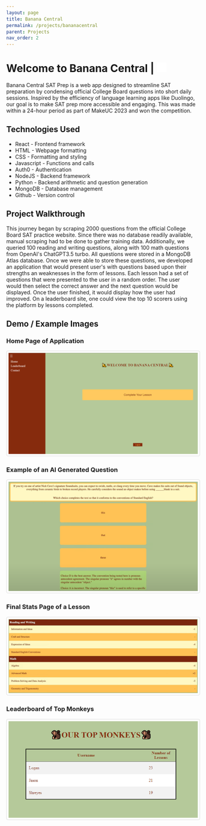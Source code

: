 ```yaml
---
layout: page
title: Banana Central
permalink: /projects/bananacentral
parent: Projects
nav_order: 2
---
```


# Welcome to Banana Central | <a href="https://github.com/loganditterline/bananacentral" target="_blank"><img src="../assets/images/github-mark-white.png" alt="GitHub Logo" width="25" height="25"></a>

Banana Central SAT Prep is a web app designed to streamline SAT preparation by condensing official College Board questions into short daily sessions. Inspired by the efficiency of language learning apps like Duolingo, our goal is to make SAT prep more accessible and engaging. This was made within a 24-hour period as part of MakeUC 2023 and won the competition.

## Technologies Used

* React - Frontend framework
* HTML - Webpage formatting
* CSS - Formatting and styling
* Javascript - Functions and calls
* Auth0 - Authentication
* NodeJS - Backend framework
* Python - Backend arithmetic and question generation
* MongoDB - Database management
* Github - Version control

## Project Walkthrough

This journey began by scraping 2000 questions from the official College Board SAT practice website. Since there was no database readily available, manual scraping had to be done to gather training data. Additionally, we queried 100 reading and writing questions, along with 100 math questions from OpenAI's ChatGPT3.5 turbo. All questions were stored in a MongoDB Atlas database. Once we were able to store these questions, we developed an application that would present user's with questions based upon their strengths an weaknesses in the form of lessons. Each lesson had a set of questions that were presented to the user in a random order. The user would then select the correct answer and the next question would be displayed. Once the user finished, it would display how the user had improved. On a leaderboard site, one could view the top 10 scorers using the platform by lessons completed.

## Demo / Example Images

### Home Page of Application
<img src="../assets/images/bc-home.PNG" alt="Home Page of Application" style="border: 1px solid #ddd; border-radius: 4px; padding: 5px;">

### Example of an AI Generated Question
<img src="../assets/images/bc-example-question.PNG" alt="Example AI Generated Question" style="border: 1px solid #ddd; border-radius: 4px; padding: 5px;">

### Final Stats Page of a Lesson
<img src="../assets/images/bc-stats.PNG" alt="Final Stats Page of a Lesson" style="border: 1px solid #ddd; border-radius: 4px; padding: 5px;">

### Leaderboard of Top Monkeys
<img src="../assets/images/bc-leaderboard.PNG" alt="Leaderboard of Top Monkeys" style="border: 1px solid #ddd; border-radius: 4px; padding: 5px;">
